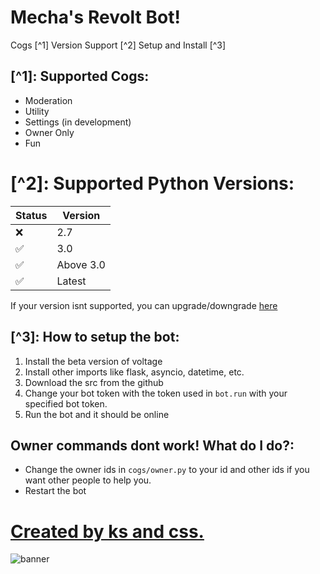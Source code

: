 # Mecha's Revolt Bot!

Cogs [^1]
Version Support [^2]
Setup and Install [^3]

## [^1]: Supported Cogs:

- Moderation
- Utility
- Settings (in development)
- Owner Only
- Fun

# [^2]: Supported Python Versions:
| Status | Version |
| ----------- | ----------- |
|❌| 2.7 |
|✅|3.0 |
|✅|Above 3.0|
| ✅ | Latest |
If your version isnt supported, you can upgrade/downgrade [here](https://python.org/download)

## [^3]: How to setup the bot:

1. Install the beta version of voltage
2. Install other imports like flask, asyncio, datetime, etc.
3. Download the src from the github
4. Change your bot token with the token used in `bot.run` with your specified bot token.
5. Run the bot and it should be online

## Owner commands dont work! What do I do?:

- Change the owner ids in `cogs/owner.py` to your id and other ids if you want other people to help you.
- Restart the bot

# [Created by ks and css.](https://mechabot.tk/)
![banner](https://i.imgur.com/G4k13Nm.png)
